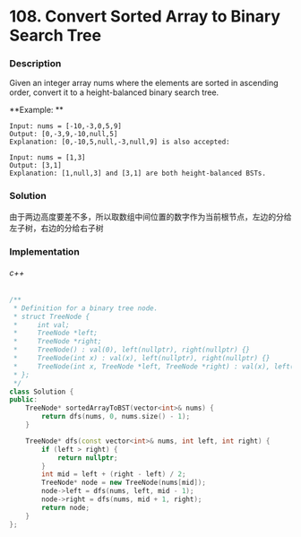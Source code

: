 # 108. Convert Sorted Array to Binary Search Tree

### Description

Given an integer array nums where the elements are sorted in ascending order, convert it to a 
height-balanced binary search tree.

**Example: **

```
Input: nums = [-10,-3,0,5,9]
Output: [0,-3,9,-10,null,5]
Explanation: [0,-10,5,null,-3,null,9] is also accepted:
```

```
Input: nums = [1,3]
Output: [3,1]
Explanation: [1,null,3] and [3,1] are both height-balanced BSTs.
```

### Solution

由于两边高度要差不多，所以取数组中间位置的数字作为当前根节点，左边的分给左子树，右边的分给右子树

### Implementation

###### c++

```c++
/**
 * Definition for a binary tree node.
 * struct TreeNode {
 *     int val;
 *     TreeNode *left;
 *     TreeNode *right;
 *     TreeNode() : val(0), left(nullptr), right(nullptr) {}
 *     TreeNode(int x) : val(x), left(nullptr), right(nullptr) {}
 *     TreeNode(int x, TreeNode *left, TreeNode *right) : val(x), left(left), right(right) {}
 * };
 */
class Solution {
public:
    TreeNode* sortedArrayToBST(vector<int>& nums) {
        return dfs(nums, 0, nums.size() - 1);
    }

    TreeNode* dfs(const vector<int>& nums, int left, int right) {
        if (left > right) {
            return nullptr;
        }
        int mid = left + (right - left) / 2;
        TreeNode* node = new TreeNode(nums[mid]);
        node->left = dfs(nums, left, mid - 1);
        node->right = dfs(nums, mid + 1, right);
        return node;
    }
};
```